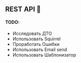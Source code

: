## REST API 🚀

#### TODO:
- Исследовать ДТО
- Использовать Squirrel
- Проработать Ошибки
- Использовать Email send
- Использовать Шаблонизатор
